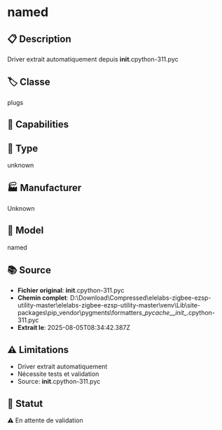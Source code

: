 # named

## 📋 Description
Driver extrait automatiquement depuis __init__.cpython-311.pyc

## 🏷️ Classe
plugs

## 🔧 Capabilities


## 📡 Type
unknown

## 🏭 Manufacturer
Unknown

## 📱 Model
named

## 📚 Source
- **Fichier original**: __init__.cpython-311.pyc
- **Chemin complet**: D:\Download\Compressed\elelabs-zigbee-ezsp-utility-master\elelabs-zigbee-ezsp-utility-master\venv\Lib\site-packages\pip\_vendor\pygments\formatters\__pycache__\__init__.cpython-311.pyc
- **Extrait le**: 2025-08-05T08:34:42.387Z

## ⚠️ Limitations
- Driver extrait automatiquement
- Nécessite tests et validation
- Source: __init__.cpython-311.pyc

## 🚀 Statut
⚠️ En attente de validation
